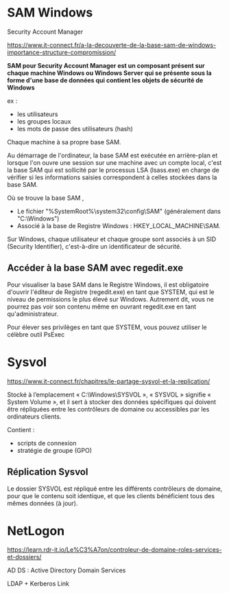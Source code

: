 # SAM Windows

Security Account Manager

https://www.it-connect.fr/a-la-decouverte-de-la-base-sam-de-windows-importance-structure-compromission/

**SAM pour Security Account Manager est un composant présent sur chaque machine Windows ou Windows Server qui se présente sous la forme d'une base de données qui contient les objets de sécurité de Windows**

ex : 
* les utilisateurs
* les groupes locaux
* les mots de passe des utilisateurs (hash)

Chaque machine à sa propre base SAM.

Au démarrage de l'ordinateur, la base SAM est exécutée en arrière-plan et lorsque l'on ouvre une session sur une machine avec un compte local, c'est la base SAM qui est sollicité par le processus LSA (lsass.exe) en charge de vérifier si les informations saisies correspondent à celles stockées dans la base SAM.

Où se trouve la base  SAM , 

- Le fichier "%SystemRoot%\system32\config\SAM" (généralement dans "C:\Windows\") 
- Associé à la base de Registre Windows : HKEY_LOCAL_MACHINE\SAM\. 

Sur Windows, chaque utilisateur et chaque groupe sont associés à un SID (Security Identifier), c'est-à-dire un identificateur de sécurité. 

## Accéder à la base SAM avec regedit.exe

Pour visualiser la base SAM dans le Registre Windows, il est obligatoire d'ouvrir l'éditeur de Registre (regedit.exe) en tant que SYSTEM, qui est le niveau de permissions le plus élevé sur Windows. Autrement dit, vous ne pourrez pas voir son contenu même en ouvrant regedit.exe en tant qu'administrateur.

Pour élever ses privilèges en tant que SYSTEM, vous pouvez utiliser le célèbre outil PsExec

# Sysvol
https://www.it-connect.fr/chapitres/le-partage-sysvol-et-la-replication/

Stocké à l’emplacement « C:\Windows\SYSVOL », « SYSVOL » signifie « System Volume », et il sert à stocker des données spécifiques qui doivent être répliquées entre les contrôleurs de domaine ou accessibles par les ordinateurs clients.

Contient : 
- scripts de connexion
- stratégie de groupe (GPO)

## Réplication Sysvol

Le dossier SYSVOL est répliqué entre les différents contrôleurs de domaine, pour que le contenu soit identique, et que les clients bénéficient tous des mêmes données (à jour).


# NetLogon
https://learn.rdr-it.io/Le%C3%A7on/controleur-de-domaine-roles-services-et-dossiers/

AD DS : Active Directory Domain Services

LDAP + Kerberos Link